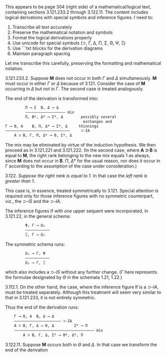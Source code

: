 <thinking>
This appears to be page 304 (right side) of a mathematical/logical text, containing sections 3.121.233.2 through 3.122.11. The content includes logical derivations with special symbols and inference figures. I need to:

1. Transcribe all text accurately
2. Preserve the mathematical notation and symbols
3. Format the logical derivations properly
4. Use unicode for special symbols (⊃, Γ, Δ, Π, Σ, Θ, Ψ, Ξ)
5. Use ```txt blocks for the derivation diagrams
6. Maintain paragraph spacing

Let me transcribe this carefully, preserving the formatting and mathematical notation.
</thinking>

3.121.233.2. Suppose **M** does not occur in both
*Γ* and *Δ* simultaneously. **M** must occur in either
*Γ* or *Δ* because of 3.121. Consider the case of **M**
occurring in *Δ* but not in *Γ*. The second case is
treated analogously.

The end of the derivation is transformed into:

```txt
         Π ⟶ Σ  B, Δ ⟶ Δ
         ―――――――――――――――――― mix
         Π, B*, Δ* ⟶ Σ*, Δ        possibly several
                                   exchanges and
Γ ⟶ Θ, A    B, Π, Δ* ⟶ Σ*, Δ     thinnings
―――――――――――――――――――――――――――――     ⊃-IA
    A ⊃ B, Γ, Π, Δ* ⟶ Θ, Σ*, Δ
```

The mix may be eliminated by virtue of the
induction hypothesis. We then proceed as in
3.121.221 and 3.121.222. (In the second case, where
**A ⊃ B** is equal to **M**, the right rank belonging to
the new mix equals 1 as always, since **M** does not
occur in **B**. *Π*, *Δ** for the usual reason, nor does it
occur in *Γ* according to the assumption of the
case under consideration.)

3.122. *Suppose the right rank is equal to 1*. In that
case the *left rank is greater than 1*.

This case is, in essence, treated symmetrically to
3.121. Special attention is required only for those
inference figures with no symmetric counterpart,
viz., the ⊃-*IS* and the ⊃-*IA*.

The inference figures If with *one* upper sequent
were incorporated, in 3.121.22, in the general
schema:

```txt
         Ψ, Γ ⟶ Ω₁
         ―――――――――――
         Ξ, Γ ⟶ Ω₂
```

The symmetric schema runs:

```txt
         Ω₁ ⟶ Γ, Ψ
         ―――――――――――
         Ω₂ ⟶ Γ, Ξ
```

which also includes a ⊃-*IS* without any further
change. (*Γ* here represents the formulae designated
by *Θ* in the schemata 1.21, 1.22.)

3.112.1. On the other hand, the case, where the
inference figure If is a ⊃-*IA*, must be treated
separately. Although this treatment will seem very
similar to that in 3.121.233, it is not entirely
symmetric.

Thus the end of the derivation runs:

```txt
    Γ ⟶ Θ, A  B, Δ ⟶ Δ
    ――――――――――――――――――――― ⊃-IA
    A ⊃ B, Γ, Δ ⟶ Θ, Δ         Σ* ⟶ Π
    ―――――――――――――――――――――――――――――――――――― mix
        A ⊃ B, Γ, Δ, Σ* ⟶ Θ*, Δ*, Π
```

3.122.11. Suppose **M** occurs both in *Θ* and *Δ*. In
that case we transform the end of the derivation

